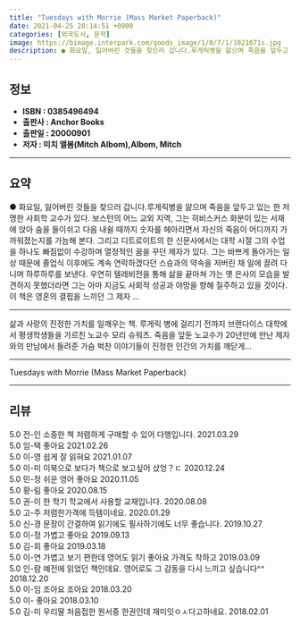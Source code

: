 ```yaml
---
title: "Tuesdays with Morrie (Mass Market Paperback)"
date: 2021-04-25 20:14:51 +0900
categories: [외국도서, 문학]
image: https://bimage.interpark.com/goods_image/1/0/7/1/1021071s.jpg
description: ● 화요일, 잃어버린 것들을 찾으러 갑니다.루게릭병을 앓으며 죽음을 앞두고 있는 한 저명한 사회학 교수가 있다. 보스턴의 어느 교외 지역, 그는 히비스커스 화분이 있는 서재에 앉아 숨을 들이쉬고 다음 내쉴 때까지 숫자를 헤아리면서 자신의 죽음이 어디까지 가까워졌는지를 가늠해 본다. 그
---
```


## **정보**

- **ISBN : 0385496494**
- **출판사 : Anchor Books**
- **출판일 : 20000901**
- **저자 : 미치 앨봄(Mitch Albom),Albom, Mitch**

------



## **요약**

●  화요일, 잃어버린 것들을 찾으러 갑니다.루게릭병을 앓으며 죽음을 앞두고 있는 한 저명한 사회학 교수가 있다. 보스턴의 어느 교외 지역, 그는 히비스커스 화분이 있는 서재에 앉아 숨을 들이쉬고 다음 내쉴 때까지 숫자를 헤아리면서 자신의 죽음이 어디까지 가까워졌는지를 가늠해 본다. 그리고 디트로이트의 한 신문사에서는 대학 시절 그의 수업을 하나도 빠짐없이 수강하며 열정적인 꿈을 꾸던 제자가 있다. 그는 바쁘게 돌아가는 일상 때문에 졸업식 이후에도 계속 연락하겠다던 스승과의 약속을 저버린 채 일에 끌려 다니며 하루하루를 보낸다. 우연히 텔레비전을 통해 삶을 끝마쳐 가는 옛 은사의 모습을 발견하지 못했더라면 그는 아마 지금도 사회적 성공과 야망을 향해 질주하고 있을 것이다. 이 책은 영혼의 결핍을 느끼던 그 제자 ...

------

삶과 사랑의 진정한 가치를 일깨우는 책. 루게릭 병에 걸리기 전까지 브랜다이스 대학에서 평생학생들을 가르친 노교수 모리 슈워츠. 죽음을 앞둔 노교수가 20년만에 만난 제자와의 만남에서 들려준 가슴 벅찬 이야기들이 진정한 인간의 가치를 깨닫게... 

------


Tuesdays with Morrie (Mass Market Paperback) 

------


## **리뷰** 

5.0 전-인 소중한 책 저렴하게 구매할 수 있어 다행입니다. 2021.03.29 <br/>5.0 임-택 좋아요 2021.02.26 <br/>5.0 이-영 쉽게 잘 읽혀요 2021.01.07 <br/>5.0 이-미 이북으로 보다가 책으로 보고싶어 샀엉？ㄷ 2020.12.24 <br/>5.0 민-정 쉬운 영어 좋아요 2020.11.05 <br/>5.0 황-림 좋아요 2020.08.15 <br/>5.0 권-이 한 학기 학교에서 사용할 교재입니다.  2020.08.08 <br/>5.0 고-주 저렴한가격에 득템이네요. 2020.01.29 <br/>5.0 신-경 문장이 간결하여 읽기에도 필사하기에도 너무 좋습니다. 2019.10.27 <br/>5.0 이-정 가볍고 좋아요 2019.09.13 <br/>5.0 김-희 좋아요  2019.03.18 <br/>5.0 이-연 가볍고 보기 편한데 영어도 읽기 좋아요 가격도 착하고  2019.03.09 <br/>5.0 인-람 예전에 읽었던 책인데요. 영어로도 그 감동을 다시 느끼고 싶습니다^^ 2018.12.20 <br/>5.0 이-임 조아요 조아요  2018.03.20 <br/>5.0 이- 좋아요   2018.03.10 <br/>5.0 김-미 우리딸 처음접한 원서중 한권인데 재미잇ㅇㅅ다고하네요. 2018.02.01 <br/>